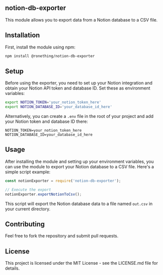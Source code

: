 ## notion-db-exporter

This module allows you to export data from a Notion database to a CSV file.

## Installation

First, install the module using npm:

```bash
npm install @ronething/notion-db-exporter
```

## Setup

Before using the exporter, you need to set up your Notion integration and obtain your Notion API token and database ID. Set these as environment variables:

```bash
export NOTION_TOKEN='your_notion_token_here'
export NOTION_DATABASE_ID='your_database_id_here'
```

Alternatively, you can create a `.env` file in the root of your project and add your Notion token and database ID there:

```
NOTION_TOKEN=your_notion_token_here
NOTION_DATABASE_ID=your_database_id_here
```

## Usage

After installing the module and setting up your environment variables, you can use the module to export your Notion database to a CSV file. Here's a simple script example:

```javascript
const notionExporter = require('notion-db-exporter');

// Execute the export
notionExporter.exportNotionToCsv();
```

This script will export the Notion database data to a file named `out.csv` in your current directory.

## Contributing

Feel free to fork the repository and submit pull requests.

## License

This project is licensed under the MIT License - see the LICENSE.md file for details.


